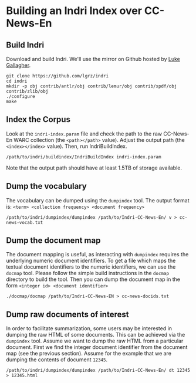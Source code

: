 # Building an Indri Index over CC-News-En

## Build Indri
Download and build Indri. We'll use the mirror on Github hosted by
[Luke Gallagher](https://github.com/lgrz).
```
git clone https://github.com/lgrz/indri
cd indri
mkdir -p obj contrib/antlr/obj contrib/lemur/obj contrib/xpdf/obj contrib/zlib/obj
./configure
make
```

## Index the Corpus
Look at the `indri-index.param` file and check the path to the raw CC-News-En
WARC collection (the `<path></path>` value). 
Adjust the output path (the `<index></index>` value). Then, run IndriBuildIndex.
```
/path/to/indri/buildindex/IndriBuildIndex indri-index.param 
```

Note that the output path should have at least 1.5TB of storage available.

## Dump the vocabulary
The vocabulary can be dumped using the `dumpindex` tool.
The output format is: `<term> <collection frequency> <document frequency>`
```
/path/to/indri/dumpindex/dumpindex /path/to/Indri-CC-News-En/ v > cc-news-vocab.txt
```

## Dump the document map
The document mapping is useful, as interacting with `dumpindex` requires the
underlying numeric document identifiers. To get a file which maps the
textual document identifiers to the numeric identifiers, we can use the
`docmap` tool. Please follow the simple build instructions in the `docmap`
directory to build the tool. Then you can dump the document map in the form
`<integer id> <document identifier>`
```
./docmap/docmap /path/to/Indri-CC-News-EN > cc-news-docids.txt

```

## Dump raw documents of interest
In order to facilitate summarization, some users may be interested in dumping
the raw HTML of some documents. This can be achieved via the `dumpindex` tool.
Assume we want to dump the raw HTML from a particular document. First we find
the integer document identifier from the document map (see the previous section).
Assume for the example that we are dumping the contents of document `12345`.
```
/path/to/indri/dumpindex/dumpindex /path/to/Indri-CC-News-En/ dt 12345 > 12345.html
```

